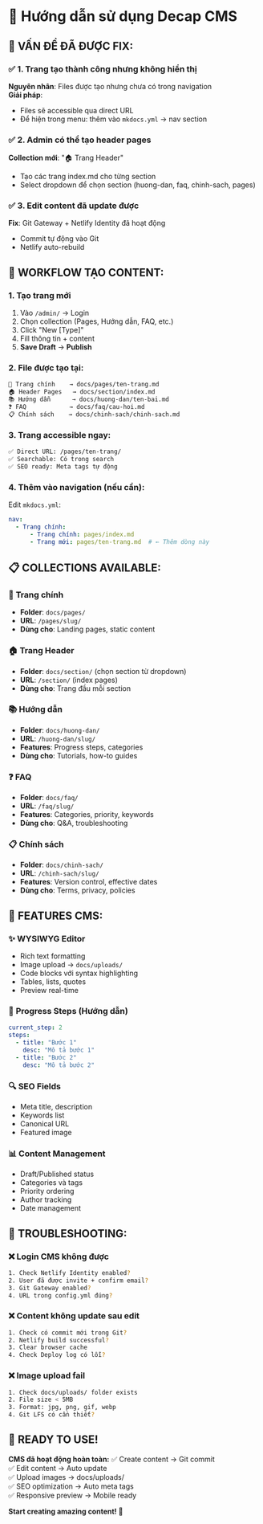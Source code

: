 # 📝 Hướng dẫn sử dụng Decap CMS

## 🎯 **VẤN ĐỀ ĐÃ ĐƯỢC FIX:**

### ✅ 1. **Trang tạo thành công nhưng không hiển thị**
**Nguyên nhân**: Files được tạo nhưng chưa có trong navigation  
**Giải pháp**: 
- Files sẽ accessible qua direct URL
- Để hiện trong menu: thêm vào `mkdocs.yml` → nav section

### ✅ 2. **Admin có thể tạo header pages**  
**Collection mới**: "🏠 Trang Header" 
- Tạo các trang index.md cho từng section
- Select dropdown để chọn section (huong-dan, faq, chinh-sach, pages)

### ✅ 3. **Edit content đã update được**
**Fix**: Git Gateway + Netlify Identity đã hoạt động
- Commit tự động vào Git
- Netlify auto-rebuild

## 🚀 **WORKFLOW TẠO CONTENT:**

### 1. **Tạo trang mới**
1. Vào `/admin/` → Login
2. Chọn collection (Pages, Hướng dẫn, FAQ, etc.)
3. Click "New [Type]"
4. Fill thông tin + content
5. **Save Draft** → **Publish**

### 2. **File được tạo tại**:
```bash
📄 Trang chính    → docs/pages/ten-trang.md
🏠 Header Pages   → docs/section/index.md  
📚 Hướng dẫn      → docs/huong-dan/ten-bai.md
❓ FAQ            → docs/faq/cau-hoi.md
📋 Chính sách    → docs/chinh-sach/chinh-sach.md
```

### 3. **Trang accessible ngay**:
```bash
✅ Direct URL: /pages/ten-trang/
✅ Searchable: Có trong search
✅ SEO ready: Meta tags tự động
```

### 4. **Thêm vào navigation** (nếu cần):
Edit `mkdocs.yml`:
```yaml
nav:
  - Trang chính:
      - Trang chính: pages/index.md
      - Trang mới: pages/ten-trang.md  # ← Thêm dòng này
```

## 📋 **COLLECTIONS AVAILABLE:**

### 📄 **Trang chính** 
- **Folder**: `docs/pages/`
- **URL**: `/pages/slug/`
- **Dùng cho**: Landing pages, static content

### 🏠 **Trang Header**
- **Folder**: `docs/section/` (chọn section từ dropdown)  
- **URL**: `/section/` (index pages)
- **Dùng cho**: Trang đầu mỗi section

### 📚 **Hướng dẫn**
- **Folder**: `docs/huong-dan/`
- **URL**: `/huong-dan/slug/`
- **Features**: Progress steps, categories
- **Dùng cho**: Tutorials, how-to guides

### ❓ **FAQ**
- **Folder**: `docs/faq/`  
- **URL**: `/faq/slug/`
- **Features**: Categories, priority, keywords
- **Dùng cho**: Q&A, troubleshooting

### 📋 **Chính sách**
- **Folder**: `docs/chinh-sach/`
- **URL**: `/chinh-sach/slug/`
- **Features**: Version control, effective dates
- **Dùng cho**: Terms, privacy, policies

## 🔧 **FEATURES CMS:**

### ✨ **WYSIWYG Editor**
- Rich text formatting
- Image upload → `docs/uploads/`
- Code blocks với syntax highlighting  
- Tables, lists, quotes
- Preview real-time

### 🎯 **Progress Steps** (Hướng dẫn)
```yaml
current_step: 2
steps:
  - title: "Bước 1"
    desc: "Mô tả bước 1"  
  - title: "Bước 2"
    desc: "Mô tả bước 2"
```

### 🔍 **SEO Fields**
- Meta title, description
- Keywords list  
- Canonical URL
- Featured image

### 📊 **Content Management**
- Draft/Published status
- Categories và tags
- Priority ordering
- Author tracking
- Date management

## 🛟 **TROUBLESHOOTING:**

### ❌ **Login CMS không được**
```bash
1. Check Netlify Identity enabled?
2. User đã được invite + confirm email?
3. Git Gateway enabled?
4. URL trong config.yml đúng?
```

### ❌ **Content không update sau edit**
```bash
1. Check có commit mới trong Git?
2. Netlify build successful?
3. Clear browser cache
4. Check Deploy log có lỗi?
```

### ❌ **Image upload fail**
```bash
1. Check docs/uploads/ folder exists
2. File size < 5MB
3. Format: jpg, png, gif, webp
4. Git LFS có cần thiết?
```

## 🎉 **READY TO USE!**

**CMS đã hoạt động hoàn toàn:**
✅ Create content → Git commit  
✅ Edit content → Auto update  
✅ Upload images → docs/uploads/  
✅ SEO optimization → Auto meta tags  
✅ Responsive preview → Mobile ready  

**Start creating amazing content! 🚀**
